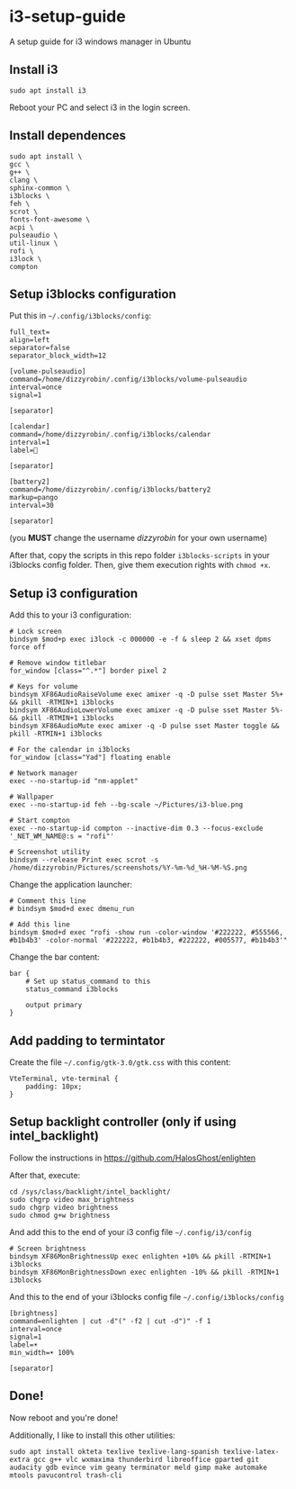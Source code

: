 # i3-setup-guide
A setup guide for i3 windows manager in Ubuntu

## Install i3

```
sudo apt install i3
```

Reboot your PC and select i3 in the login screen.

## Install dependences

```
sudo apt install \
gcc \
g++ \
clang \
sphinx-common \
i3blocks \
feh \
scrot \
fonts-font-awesome \
acpi \
pulseaudio \
util-linux \
rofi \
i3lock \
compton
```

## Setup i3blocks configuration

Put this in `~/.config/i3blocks/config`:

```
full_text= 
align=left
separator=false
separator_block_width=12

[volume-pulseaudio]
command=/home/dizzyrobin/.config/i3blocks/volume-pulseaudio
interval=once
signal=1

[separator]

[calendar]
command=/home/dizzyrobin/.config/i3blocks/calendar
interval=1
label=

[separator]

[battery2]
command=/home/dizzyrobin/.config/i3blocks/battery2
markup=pango
interval=30

[separator]
```

(you **MUST** change the username *dizzyrobin* for your own username)

After that, copy the scripts in this repo folder `i3blocks-scripts` in your i3blocks config folder. Then, give them execution rights with `chmod +x`.

## Setup i3 configuration

Add this to your i3 configuration:

```
# Lock screen
bindsym $mod+p exec i3lock -c 000000 -e -f & sleep 2 && xset dpms force off

# Remove window titlebar
for_window [class="^.*"] border pixel 2

# Keys for volume
bindsym XF86AudioRaiseVolume exec amixer -q -D pulse sset Master 5%+ && pkill -RTMIN+1 i3blocks
bindsym XF86AudioLowerVolume exec amixer -q -D pulse sset Master 5%- && pkill -RTMIN+1 i3blocks
bindsym XF86AudioMute exec amixer -q -D pulse sset Master toggle && pkill -RTMIN+1 i3blocks

# For the calendar in i3blocks
for_window [class="Yad"] floating enable

# Network manager
exec --no-startup-id "nm-applet"

# Wallpaper
exec --no-startup-id feh --bg-scale ~/Pictures/i3-blue.png

# Start compton
exec --no-startup-id compton --inactive-dim 0.3 --focus-exclude '_NET_WM_NAME@:s = "rofi"'

# Screenshot utility
bindsym --release Print exec scrot -s /home/dizzyrobin/Pictures/screenshots/%Y-%m-%d_%H-%M-%S.png

```

Change the application launcher:

```
# Comment this line
# bindsym $mod+d exec dmenu_run

# Add this line
bindsym $mod+d exec "rofi -show run -color-window '#222222, #555566, #b1b4b3' -color-normal '#222222, #b1b4b3, #222222, #005577, #b1b4b3'"
```

Change the bar content:

```
bar {
    # Set up status_command to this
    status_command i3blocks
        
    output primary
}
```

## Add padding to termintator

Create the file `~/.config/gtk-3.0/gtk.css` with this content:
```
VteTerminal, vte-terminal {
    padding: 10px;
}
```

## Setup backlight controller (only if using intel_backlight)

Follow the instructions in https://github.com/HalosGhost/enlighten

After that, execute:

```
cd /sys/class/backlight/intel_backlight/
sudo chgrp video max_brightness
sudo chgrp video brightness
sudo chmod g+w brightness
```

And add this to the end of your i3 config file `~/.config/i3/config`

```
# Screen brightness
bindsym XF86MonBrightnessUp exec enlighten +10% && pkill -RTMIN+1 i3blocks
bindsym XF86MonBrightnessDown exec enlighten -10% && pkill -RTMIN+1 i3blocks
```

And this to the end of your i3blocks config file `~/.config/i3blocks/config`

```
[brightness]
command=enlighten | cut -d"(" -f2 | cut -d")" -f 1
interval=once
signal=1
label=☀️
min_width=☀️ 100%

[separator]
```


## Done!

Now reboot and you're done!

Additionally, I like to install this other utilities:

```
sudo apt install okteta texlive texlive-lang-spanish texlive-latex-extra gcc g++ vlc wxmaxima thunderbird libreoffice gparted git audacity gdb evince vim geany terminator meld gimp make automake mtools pavucontrol trash-cli
```
